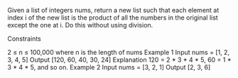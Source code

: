 Given a list of integers nums, return a new list such that each element at index i of the new list is the product of all the numbers in the original list except the one at i. Do this without using division.

Constraints

2 ≤ n ≤ 100,000 where n is the length of nums
Example 1
Input
nums = [1, 2, 3, 4, 5]
Output
[120, 60, 40, 30, 24]
Explanation
120 = 2 * 3 * 4 * 5, 60 = 1 * 3 * 4 * 5, and so on.
Example 2
Input
nums = [3, 2, 1]
Output
[2, 3, 6]
